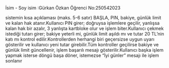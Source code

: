 İsim - Soy isim :Gürkan Özkan
Öğrenci No:250542023

sistemin kısa açıklaması (maks. 5-6 satır)
BAŞLA, PIN, bakiye, günlük limit ve kalan hak atanır.Kullanıcı PIN girer; doğruysa işlemlere geçilir, yanlışsa kalan hak bir azalır, 3 yanlışta kartbloke olur ve işlem biter.Kullanıcı çekmek istediği tutarı girer; bakiye yeterli mi, günlük limit aşıldı mı ve tutar 20 TL’nin katı mı kontrol edilir.Kontrollerden herhangi biri geçersizse uygun uyarı gösterilir ve kullanıcı yeni tutar girebilir.Tüm kontroller geçilirse bakiye ve günlük limit güncellenir, işlem başarılı mesajı gösterilir.Kullanıcı başka işlem yapmak isterse döngü başa döner, istemezse “İyi günler” mesajı ile işlem sonlanır
